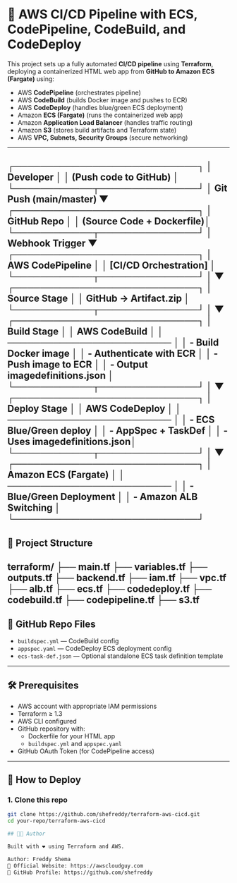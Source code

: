 # 🚀 AWS CI/CD Pipeline with ECS, CodePipeline, CodeBuild, and CodeDeploy

This project sets up a fully automated **CI/CD pipeline** using **Terraform**, deploying a containerized HTML web app from **GitHub to Amazon ECS (Fargate)** using:

- AWS **CodePipeline** (orchestrates pipeline)
- AWS **CodeBuild** (builds Docker image and pushes to ECR)
- AWS **CodeDeploy** (handles blue/green ECS deployment)
- Amazon **ECS (Fargate)** (runs the containerized web app)
- Amazon **Application Load Balancer** (handles traffic routing)
- Amazon **S3** (stores build artifacts and Terraform state)
- AWS **VPC, Subnets, Security Groups** (secure networking)

---
┌────────────────────────────┐
│        Developer           │
│  (Push code to GitHub)     │
└────────────┬───────────────┘
             │ Git Push (main/master)
             ▼
┌────────────────────────────┐
│        GitHub Repo         │
│ (Source Code + Dockerfile)│
└────────────┬───────────────┘
             │ Webhook Trigger
             ▼
┌────────────────────────────┐
│      AWS CodePipeline      │
│     [CI/CD Orchestration]  │
└────────────┬───────────────┘
             │
             ▼
┌────────────────────────────┐
│       Source Stage         │
│   GitHub → Artifact.zip    │
└────────────┬───────────────┘
             │
             ▼
┌────────────────────────────┐
│        Build Stage         │
│      AWS CodeBuild         │
│ ─────────────────────────  │
│ - Build Docker image       │
│ - Authenticate with ECR    │
│ - Push image to ECR        │
│ - Output imagedefinitions.json │
└────────────┬───────────────┘
             │
             ▼
┌────────────────────────────┐
│       Deploy Stage         │
│      AWS CodeDeploy        │
│ ─────────────────────────  │
│ - ECS Blue/Green deploy    │
│ - AppSpec + TaskDef        │
│ - Uses imagedefinitions.json│
└────────────┬───────────────┘
             │
             ▼
┌────────────────────────────┐
│     Amazon ECS (Fargate)   │
│ ─────────────────────────  │
│ - Blue/Green Deployment    │
│ - Amazon ALB Switching     │
└────────────────────────────┘
---

## 📁 Project Structure

terraform/
├── main.tf
├── variables.tf
├── outputs.tf
├── backend.tf
├── iam.tf
├── vpc.tf
├── alb.tf
├── ecs.tf
├── codedeploy.tf
├── codebuild.tf
├── codepipeline.tf
├── s3.tf
--


## 📂 GitHub Repo Files

- `buildspec.yml` — CodeBuild config
- `appspec.yaml` — CodeDeploy ECS deployment config
- `ecs-task-def.json` — Optional standalone ECS task definition template

---

## 🛠 Prerequisites

- AWS account with appropriate IAM permissions
- Terraform ≥ 1.3
- AWS CLI configured
- GitHub repository with:
  - Dockerfile for your HTML app
  - `buildspec.yml` and `appspec.yaml`
- GitHub OAuth Token (for CodePipeline access)

---

## 🚀 How to Deploy

### 1. Clone this repo

```bash
git clone https://github.com/shefreddy/terraform-aws-cicd.git
cd your-repo/terraform-aws-cicd

## 👨‍💻 Author

Built with ❤️ using Terraform and AWS.

Author: Freddy Shema
📌 Official Website: https://awscloudguy.com
📌 GitHub Profile: https://github.com/shefreddy
